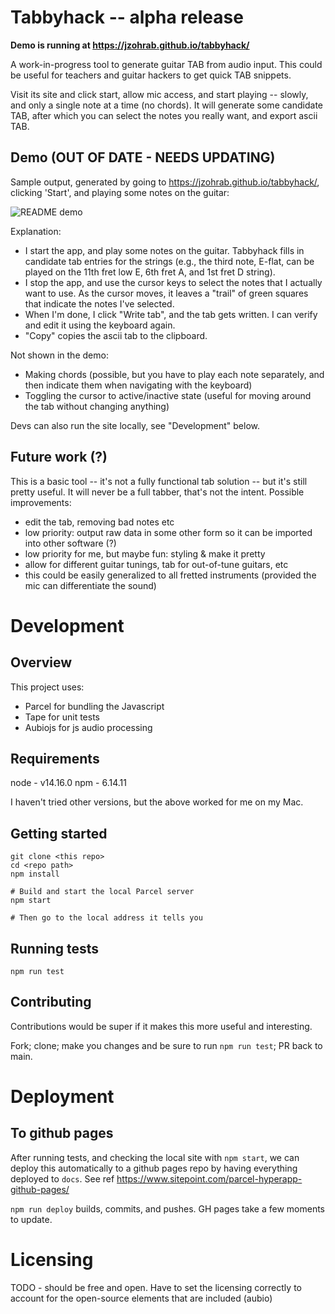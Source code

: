 # Tabbyhack -- alpha release

**Demo is running at https://jzohrab.github.io/tabbyhack/**

A work-in-progress tool to generate guitar TAB from audio input.  This could be useful for teachers and guitar hackers to get quick TAB snippets.

Visit its site and click start, allow mic access, and start playing -- slowly, and only a single note at a time (no chords).  It will generate some candidate TAB, after which you can select the notes you really want, and export ascii TAB.

## Demo (OUT OF DATE - NEEDS UPDATING)

Sample output, generated by going to https://jzohrab.github.io/tabbyhack/, clicking 'Start', and playing some notes on the guitar:

![README demo](https://media.giphy.com/media/rNQAo7NcQ6nTZieZlD/giphy.gif)

Explanation:

* I start the app, and play some notes on the guitar.  Tabbyhack fills in candidate tab entries for the strings (e.g., the third note, E-flat, can be played on the 11th fret low E, 6th fret A, and 1st fret D string).
* I stop the app, and use the cursor keys to select the notes that I actually want to use.  As the cursor moves, it leaves a "trail" of green squares that indicate the notes I've selected.
* When I'm done, I click "Write tab", and the tab gets written.  I can verify and edit it using the keyboard again.
* "Copy" copies the ascii tab to the clipboard.

Not shown in the demo:

* Making chords (possible, but you have to play each note separately, and then indicate them when navigating with the keyboard)
* Toggling the cursor to active/inactive state (useful for moving around the tab without changing anything)

Devs can also run the site locally, see "Development" below.

## Future work (?)

This is a basic tool -- it's not a fully functional tab solution -- but it's still pretty useful.  It will never be a full tabber, that's not the intent.  Possible improvements:

* edit the tab, removing bad notes etc
* low priority: output raw data in some other form so it can be imported into other software (?)
* low priority for me, but maybe fun: styling & make it pretty
* allow for different guitar tunings, tab for out-of-tune guitars, etc
* this could be easily generalized to all fretted instruments (provided the mic can differentiate the sound)

# Development

## Overview

This project uses:

- Parcel for bundling the Javascript
- Tape for unit tests
- Aubiojs for js audio processing

## Requirements

node - v14.16.0
npm - 6.14.11

I haven't tried other versions, but the above worked for me on my Mac.

## Getting started

```
git clone <this repo>
cd <repo path>
npm install

# Build and start the local Parcel server
npm start

# Then go to the local address it tells you
```

## Running tests

`npm run test`

## Contributing

Contributions would be super if it makes this more useful and interesting.

Fork; clone; make you changes and be sure to run `npm run test`; PR back to main.

# Deployment

## To github pages

After running tests, and checking the local site with `npm start`, we can deploy this automatically to a github pages repo by having everything deployed to `docs`.  See ref https://www.sitepoint.com/parcel-hyperapp-github-pages/

`npm run deploy` builds, commits, and pushes.  GH pages take a few moments to update.

# Licensing

TODO - should be free and open.  Have to set the licensing correctly to account for the open-source elements that are included (aubio)
